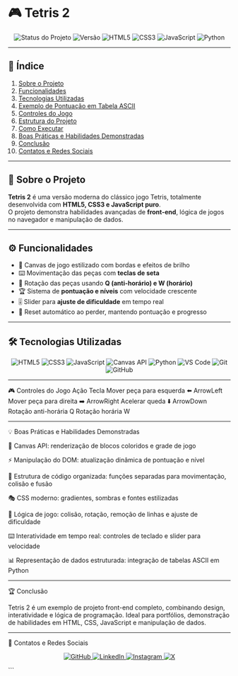# 🎮 Tetris 2  

<p align="center"> <img src="https://img.shields.io/badge/status-concluído-green?style=for-the-badge" alt="Status do Projeto"> <img src="https://img.shields.io/badge/versão-1.0-blue?style=for-the-badge" alt="Versão"> <img src="https://img.shields.io/badge/HTML5-E34F26?style=for-the-badge&logo=html5&logoColor=white" alt="HTML5"> <img src="https://img.shields.io/badge/CSS3-1572B6?style=for-the-badge&logo=css3&logoColor=white" alt="CSS3"> <img src="https://img.shields.io/badge/JavaScript-F7DF1E?style=for-the-badge&logo=javascript&logoColor=black" alt="JavaScript"> <img src="https://img.shields.io/badge/Python-3776AB?style=for-the-badge&logo=python&logoColor=white" alt="Python"> </p>

---

## 📑 Índice

1. [Sobre o Projeto](#-sobre-o-projeto)  
2. [Funcionalidades](#-funcionalidades)  
3. [Tecnologias Utilizadas](#-tecnologias-utilizadas)  
4. [Exemplo de Pontuação em Tabela ASCII](#-exemplo-de-pontuação-em-tabela-ascii-python)  
5. [Controles do Jogo](#-controles-do-jogo)  
6. [Estrutura do Projeto](#-estrutura-do-projeto)  
7. [Como Executar](#-como-executar)  
8. [Boas Práticas e Habilidades Demonstradas](#-boas-práticas-e-habilidades-demonstradas)  
9. [Conclusão](#-conclusão)  
10. [Contatos e Redes Sociais](#-contatos-e-redes-sociais)  

---

## 🎯 Sobre o Projeto  

**Tetris 2** é uma versão moderna do clássico jogo Tetris, totalmente desenvolvida com **HTML5, CSS3 e JavaScript puro**.  
O projeto demonstra habilidades avançadas de **front-end**, lógica de jogos no navegador e manipulação de dados.  

---

## ⚙️ Funcionalidades  

- 🎨 Canvas de jogo estilizado com bordas e efeitos de brilho  
- ⌨️ Movimentação das peças com **teclas de seta**  
- 🔄 Rotação das peças usando **Q (anti-horário) e W (horário)**  
- 🏆 Sistema de **pontuação e níveis** com velocidade crescente  
- 🎚️ Slider para **ajuste de dificuldade** em tempo real  
- 🔄 Reset automático ao perder, mantendo pontuação e progresso  

---

## 🛠 Tecnologias Utilizadas  

<p align="center">
  <img src="https://img.shields.io/badge/HTML5-E34F26?style=for-the-badge&logo=html5&logoColor=white" alt="HTML5">
  <img src="https://img.shields.io/badge/CSS3-1572B6?style=for-the-badge&logo=css3&logoColor=white" alt="CSS3">
  <img src="https://img.shields.io/badge/JavaScript-F7DF1E?style=for-the-badge&logo=javascript&logoColor=black" alt="JavaScript">
  <img src="https://img.shields.io/badge/Canvas-2C2C2C?style=for-the-badge&logo=canvas&logoColor=white" alt="Canvas API">
  <img src="https://img.shields.io/badge/Python-3776AB?style=for-the-badge&logo=python&logoColor=white" alt="Python">
  <img src="https://img.shields.io/badge/VSCode-007ACC?style=for-the-badge&logo=visualstudiocode&logoColor=white" alt="VS Code">
  <img src="https://img.shields.io/badge/Git-F05032?style=for-the-badge&logo=git&logoColor=white" alt="Git">
  <img src="https://img.shields.io/badge/GitHub-181717?style=for-the-badge&logo=github&logoColor=white" alt="GitHub">
</p>  

---

🎮 Controles do Jogo
Ação	Tecla
Mover peça para esquerda	⬅️ ArrowLeft
Mover peça para direita	➡️ ArrowRight
Acelerar queda	⬇️ ArrowDown
Rotação anti-horária	Q
Rotação horária	W

---

💡 Boas Práticas e Habilidades Demonstradas

🎨 Canvas API: renderização de blocos coloridos e grade de jogo

⚡ Manipulação do DOM: atualização dinâmica de pontuação e nível

📂 Estrutura de código organizada: funções separadas para movimentação, colisão e fusão

🎭 CSS moderno: gradientes, sombras e fontes estilizadas

🧩 Lógica de jogo: colisão, rotação, remoção de linhas e ajuste de dificuldade

⌨️ Interatividade em tempo real: controles de teclado e slider para velocidade

📊 Representação de dados estruturada: integração de tabelas ASCII em Python

---

🏆 Conclusão

Tetris 2 é um exemplo de projeto front-end completo, combinando design, interatividade e lógica de programação.
Ideal para portfólios, demonstração de habilidades em HTML, CSS, JavaScript e manipulação de dados.

---

👤 Contatos e Redes Sociais
<p align="center"> <a href="https://github.com/Breno-J-Oliveira" target="_blank"> <img src="https://img.shields.io/badge/GitHub-181717?style=for-the-badge&logo=github&logoColor=white" alt="GitHub"> </a> <a href="https://www.linkedin.com/in/breno-j-oliveira-672619352/" target="_blank"> <img src="https://img.shields.io/badge/LinkedIn-0A66C2?style=for-the-badge&logo=linkedin&logoColor=white" alt="LinkedIn"> </a> <a href="https://www.instagram.com/seu-perfil" target="_blank"> <img src="https://img.shields.io/badge/Instagram-E4405F?style=for-the-badge&logo=instagram&logoColor=white" alt="Instagram"> </a> <a href="https://x.com/seu-perfil" target="_blank"> <img src="https://img.shields.io/badge/X-1DA1F2?style=for-the-badge&logo=x&logoColor=white" alt="X"> </a> </p> ```
